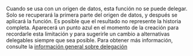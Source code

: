 
Cuando se usa con un origen de datos, esta función no se puede delegar. Solo se recuperará la primera parte del origen de datos, y después se aplicará la función. Es posible que el resultado no represente la historia completa.  Aparecerá un punto azul en el momento de la creación para recordarle esta limitación y para sugerirle un cambio a alternativas delegables siempre que sea posible. Para obtener más información, consulte la [información general sobre delegación](../maker/canvas-apps/delegation-overview.md)

